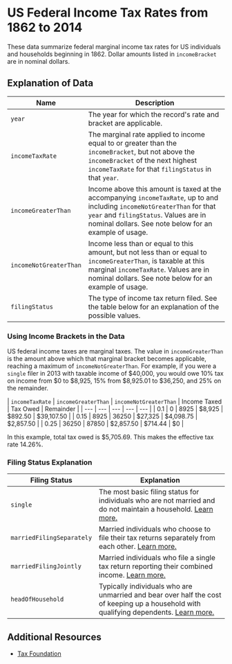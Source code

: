 # US Federal Income Tax Rates from 1862 to 2014

These data summarize federal marginal income tax rates for US individuals and households beginning in 1862. Dollar amounts listed in `incomeBracket` are in nominal dollars.

## Explanation of Data

| Name | Description |
| --- | --- |
| `year` | The year for which the record's rate and bracket are applicable. |
| `incomeTaxRate` | The marginal rate applied to income equal to or greater than the `incomeBracket`, but not above the `incomeBracket` of the next highest `incomeTaxRate` for that `filingStatus` in that `year`. |
| `incomeGreaterThan` | Income above this amount is taxed at the accompanying `incomeTaxRate`, up to and including `incomeNotGreaterThan` for that `year` and `filingStatus`. Values are in nominal dollars. See note below for an example of usage. |
| `incomeNotGreaterThan` | Income less than or equal to this amount, but not less than or equal to `incomeGreaterThan`, is taxable at this marginal `incomeTaxRate`. Values are in nominal dollars. See note below for an example of usage. |
| `filingStatus` | The type of income tax return filed. See the table below for an explanation of the possible values. |

### Using Income Brackets in the Data

US federal income taxes are marginal taxes. The value in `incomeGreaterThan` is the amount above which that marginal bracket becomes applicable, reaching a maximum of `incomeNotGreaterThan`. For example, if you were a `single` filer in 2013 with taxable income of $40,000, you would owe 10% tax on income from $0 to $8,925, 15% from $8,925.01 to $36,250, and 25% on the remainder.

| `incomeTaxRate` | `incomeGreaterThan` | `incomeNotGreaterThan` | Income Taxed | Tax Owed | Remainder |
| --- | --- | --- | --- | --- |
| 0.1 | 0 | 8925 | $8,925 | $892.50 | $39,107.50 |
| 0.15 | 8925 | 36250 | $27,325 | $4,098.75 | $2,857.50 |
| 0.25 | 36250 | 87850 | $2,857.50 | $714.44 | $0 |

In this example, total tax owed is $5,705.69. This makes the effective tax rate 14.26%.

### Filing Status Explanation

| Filing Status | Explanation |
| --- | --- |
| `single` | The most basic filing status for individuals who are not married and do not maintain a household. [Learn more.](http://www.irs.gov/publications/p501/ar02.html#en_US_2013_publink1000220736) |
| `marriedFilingSeparately` | Married individuals who choose to file their tax returns separately from each other. [Learn more.](http://www.irs.gov/publications/p501/ar02.html#en_US_2013_publink1000220762) |
| `marriedFilingJointly` | Married individuals who file a single tax return reporting their combined income. [Learn more.](http://www.irs.gov/publications/p501/ar02.html#en_US_2013_publink1000220742) |
| `headOfHousehold` | Typically individuals who are unmarried and bear over half the cost of keeping up a household with qualifying dependents. [Learn more.](http://www.irs.gov/publications/p501/ar02.html#en_US_2013_publink1000220775) |

## Additional Resources

* [Tax Foundation](http://taxfoundation.org/article/us-federal-individual-income-tax-rates-history-1913-2013-nominal-and-inflation-adjusted-brackets)